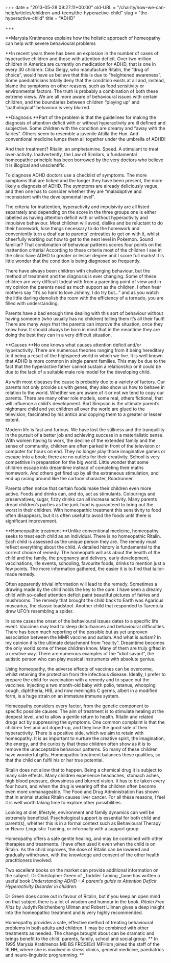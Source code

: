 +++
date = "2013-05-28 09:27:11+00:00"
old-URL = "/charity/how-we-can-help/articles/children-and-teens/the-hyperactive-child"
slug = "the-hyperactive-child"
title = "ADHD"

+++

**Marysia Kratimenos explains how the holistic approach of homeopathy can help with severe behavioural problems

**In recent years there has been an explosion in the number of cases of hyperactive children and those with attention deficit. Over two million children in America are currently on medication for ADHD, that is one in every 30 children. Ciba Geigy, who manufacture Ritalin, the “drug of choice”, would have us believe that this is due to “heightened awareness”. Some paediatricians totally deny that the condition exists at all and, instead, blame the symptoms on other reasons, such as food sensitivity or environmental factors. The truth is probably a combination of both these extreme views. We are all more aware of behavioural issues with certain children, and the boundaries between children “playing up” and “pathological” behaviour is very blurred.

**Diagnosis
**Part of the problem is that the guidelines for making the diagnosis of attention deficit with or without hyperactivity are ill defined and subjective. Some children with the condition are dreamy and “away with the fairies”. Others seem to resemble a juvenile Attilla the Hun. And conventional medicine lumps them all together under the umbrella of ADHD!

And their treatment? Ritalin, an amphetamine. Speed. A stimulant to treat over-activity. Inadvertently, the Law of Similars, a fundamental  homeopathic principle has been borrowed by the very doctors who believe it is illogical and unscientific.

To diagnose ADHD doctors use a checklist of symptoms. The more symptoms that are ticked and the longer they have been present, the more likely a diagnosis of ADHD. The symptoms are already deliciously vague, and then one has to consider whether they are “maladaptive and inconsistent with the developmental level”.

The criteria for inattention, hyperactivity and impulsivity are all listed separately and depending on the score in the three groups one is either labelled as having attention deficit with or without hyperactivity and impulsive behaviour. Most children will avoid, dislike and be reluctant to do their homework, lose things necessary to do the homework and conveniently turn a deaf ear to parents’ entreaties to get on with it, whilst cheerfully working out how to get to the next level in Pokemon. Sound familiar? That combination of behaviour patterns scores four points on the inattention criteria! According to these criteria most of the children I see in the clinic have ADHD to greater or lesser degree and I score full marks! It is little wonder that the condition is being diagnosed so frequently.

There have always been children with challenging behaviour, but the method of treatment and the diagnosis is ever changing. Some of these children are very difficult todeal with from a parenting point of view and in my opinion the parents need as much support as the children. I often hear mothers say “It’s so hard to love Johnny, I do try but...” and as you watch the little darling demolish the room with the efficiency of a tornado, you are filled with understanding.

Parents have a bad enough time dealing with this sort of behaviour without having someone (who usually has no children) telling them it’s all their fault! There are many ways that the parents can improve the situation, once they know how. It should always be born in mind that in the meantime they are doing the best they can in a very difficult situation.

**Causes
**No one knows what causes attention deficit and/or hyperactivity. There are numerous theories ranging from it being hereditary to it being a result of the highspeed world in which we live. It is well known that ADHD is more common in single parent families. This may be due to the fact that the hyperactive father cannot sustain a relationship or it could be due to the lack of a suitable male role model for the developing child.

As with most diseases the cause is probably due to a variety of factors. Our parents not only provide us with genes, they also show us how to behave in relation to the world. Whether we are aware of it or not we tend to copy our parents. There are many other role models, some real, others fictional, that will influence a child’s development. Bart Simpson is the ultimate parent’s nightmare child and yet children all over the world are glued to the television, fascinated by his antics and copying them to a greater or lesser extent.

Modern life is fast and furious. We have lost the stillness and the tranquillity in the pursuit of a better job and achieving success in a materialistic sense. With women having to work, the decline of the extended family and the sense of community, children are often parked in front of the television or computer for hours on end. They no longer play those imaginative games or escape into a book; there are no outlets for their creativity. School is very competitive in preparation for the big world. Little wonder that some children escape into dreamtime instead of completing their maths homework. And
others get fired up by all the extraneous stimulation, and end up racing around like the cartoon character, Roadrunner.

Parents often notice that certain foods make their children even more active. Foods and drinks can, and do, act as stimulants. Colourings and preservatives, sugar, fizzy drinks can all increase activity. Many parents dread children’s parties as the junk food is guaranteed to bring out the worst in their children. With homeopathic treatment this sensitivity to food often disappears, but it is often useful to avoid the foods until there is significant improvement.

**Homeopathic treatment
**Unlike conventional medicine, homeopathy seeks to treat each child as an individual. There is no homeopathic Ritalin. Each child is assessed as the unique person they are. The remedy must reflect everything about the child. A detailed history is fundamental to the correct choice of remedy. The homeopath will ask about the health of the child and the family, the pregnancy and delivery, early development, vaccinations, life events, schooling, favourite foods, drinks to mention just a few points. The more information gathered, the easier it is to find that tailor-made remedy.

Often apparently trivial information will lead to the remedy. Sometimes a drawing made by the child holds the key to the cure. I have seen a dreamy child with so-called attention deficit paint beautiful pictures of fairies and mushrooms. The remedy that brought the child back to Earth was Agaricus muscarius, the classic toadstool. Another child that responded to Tarentula drew UFO’s resembling a spider.

In some cases the onset of the behavioural issues dates to a specific life event. Vaccines may lead to sleep disturbances and behavioural difficulties. There has been much reporting of the possible but as yet unproven association between the MMR vaccine and autism. And what is autism? In my opinion it is the ultimate detachment from “reality”. Dreamtime becomes the only world some of these children know. Many of them are truly gifted in a creative way. There are numerous examples of the “idiot savant”, the autistic person who can play musical instruments with absolute genius.

Using homeopathy, the adverse effects of vaccines can be overcome, whilst retaining the protection from the infectious disease. Ideally, I prefer to prepare the child for vaccination with a remedy and to space out the vaccines. Injecting a two month-old baby with polio, tetanus, whooping cough, diphtheria, HIB, and now meningitis C germs, albeit in a modified form, is a huge strain on an immature immune system.

Homeopathy considers every factor, from the genetic component to specific possible causes. The aim of treatment is to stimulate healing at the deepest level, and to allow a gentle return to health. Ritalin and related drugs act by suppressing the symptoms. One common complaint is that the children feel and act doped-up, and they lose the good side of their hyperactivity. There is a positive side, which we aim to retain with homeopathy. It is as important to nurture the creative spirit, the imagination, the energy, and the curiosity that these children often show as it is to remove the unacceptable behaviour patterns. So many of these children have wonderful gifts. Homeopathic treatment balances these qualities, so that the child can fulfil his or her true potential.

Ritalin does not allow that to happen. Being a chemical drug it is subject to many side effects. Many children experience headaches, stomach aches, high blood pressure, drowsiness and blurred vision. It has to be taken every four hours, and when the drug is wearing off the children often become even more unmanageable. The Food and Drug Administration has shown that in animal studies Ritalin causes liver cancer. For all these reasons, I feel it is well worth taking time to explore other possibilities.

Looking at diet, lifestyle, environment and family dynamics can well be extremely beneficial. Psychological support is essential for both child and parent(s), whether this is in a formal context such as Behavioural Therapy or Neuro-Linguistic Training, or informally with a support group.

Homeopathy offers a safe gentle healing, and may be combined with other therapies and treatments. I have often used it even when the child is on Ritalin. As the child improves, the dose of Ritalin can be lowered and gradually withdrawn, with the knowledge and consent of the other health practitioners involved.

Two excellent books on the market can provide additional information on the subject. Dr Christopher Green of _Toddler Taming _fame has written a useful book _Understanding ADHD – A parent’s guide to Attention Deficit Hyperactivity Disorder in children_.

Dr Green does come out in favour of Ritalin, but if you keep an open mind on that subject there is a lot of wisdom and humour in the book. _Ritalin Free Kids_ by Judyth Reichenberg Ullman and Robert Ullman gives a deep insight into the homeopathic treatment and is very highly recommended.

Homeopathy provides a safe, effective method of treating behavioural problems in both adults and children. I  may be combined with other treatments as needed. The change brought about can be dramatic and brings benefit to the child, parents, family, school and social group.
**
In 1995 Marysia Kratimenos MB BS FRCS(Ed) MFHom joined the staff of the RLHH, where she is involved in stress clinics, general medicine, paediatrics and neuro-linguistic programming.
**
